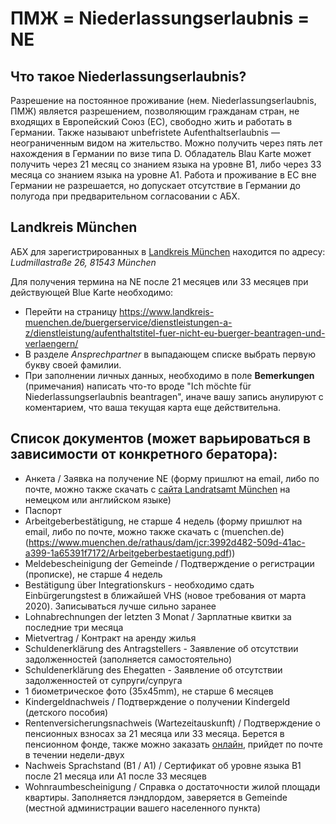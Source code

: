 # ПМЖ = Niederlassungserlaubnis = NE
## Что такое Niederlassungserlaubnis?
Разрешение на постоянное проживание (нем. Niederlassungserlaubnis, ПМЖ) является разрешением, позволяющим гражданам стран, не входящих в Европейский Союз (ЕС), свободно жить и работать в Германии. Также называют unbefristete Aufenthaltserlaubnis — неограниченным видом на жительство. Можно получить через пять лет нахождения в Германии по визе типа D. Обладатель Blau Karte может получить через 21 месяц со знанием языка на уровне B1, либо через 33 месяца со знанием языка на уровне А1. Работа и проживание в ЕС вне Германии не разрешается, но допускает отсутствие в Германии до полугода при предварительном согласовании с АБХ.

## Landkreis München
АБХ для зарегистрированных в [Landkreis München](https://ru.wikipedia.org/wiki/Мюнхен_(район)) находится по адресу: *Ludmillastraße 26, 81543 München*

Для получения термина на NE после 21 месяцев или 33 месяцев при действующей Blue Karte необходимо:
- Перейти на страницу https://www.landkreis-muenchen.de/buergerservice/dienstleistungen-a-z/dienstleistung/aufenthaltstitel-fuer-nicht-eu-buerger-beantragen-und-verlaengern/
- В разделе *Ansprechpartner* в выпадающем списке выбрать первую букву своей фамилии.
- При заполнении личных данных, необходимо в поле **Bemerkungen** (примечания) написать что-то вроде "Ich möchte für Niederlassungserlaubnis beantragen", иначе вашу запись анулируют с коментарием, что ваша текущая карта еще действительна.

## Список документов (может варьироваться в зависимости от конкретного бератора):
- Анкета / Заявка на получение NE (форму пришлют на email, либо по почте, можно также скачать с [сайта Landratsamt München](https://www.landkreis-muenchen.de/buergerservice/dienstleistungen-a-z/dienstleistung/aufenthaltstitel-fuer-nicht-eu-buerger-beantragen-und-verlaengern/) на немецком или английском языке)
- Паспорт
- Arbeitgeberbestätigung, не старше 4 недель (форму пришлют на email, либо по почте, можно также скачать с (muenchen.de)(https://www.muenchen.de/rathaus/dam/jcr:3992d482-509d-41ac-a399-1a65391f7172/Arbeitgeberbestaetigung.pdf))
- Meldebescheinigung der Gemeinde / Подтверждение о регистрации (прописке), не старше 4 недель 
- Bestätigung über Integrationskurs - необходимо сдать Einbürgerungstest в ближайшей VHS (новое требования от марта 2020). Записываться лучше сильно заранее
- Lohnabrechnungen der letzten 3 Monat / Зарплатные квитки за последние три месяца
- Mietvertrag / Контракт на аренду жилья
- Schuldenerklärung des Antragstellers - Заявление об отсутствии задолженностей (заполняется самостоятельно)
- Schuldenerklärung des Ehegatten - Заявление об отсутствии задолженностей от супруги/супруга
- 1 биометрическое фото (35x45mm), не старше 6 месяцев
- Kindergeldnachweis / Подтверждение о получении Kindergeld (детского пособия)
- Rentenversicherungsnachweis (Wartezeitauskunft) / Подтверждение о пенсионных взносах за 21 месяца или 33 месяца. Берется в пенсионном фонде, также можно заказать [онлайн](https://www.eservice-drv.de/SelfServiceWeb/), прийдет по почте в течении недели-двух
- Nachweis Sprachstand (B1 / A1) / Сертификат об уровне языка B1 после 21 месяца или А1 после 33 месяцев
- Wohnraumbescheinigung / Справка о достаточности жилой площади квартиры. Заполняется лэндлордом, заверяется в Gemeinde (местной администрации вашего населенного пункта)
